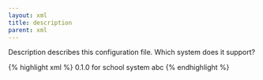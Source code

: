 ```yaml
---
layout: xml
title: description
parent: xml
---
```

Description describes this configuration file. Which system does it support?

{% highlight xml %}
<root>
    <meta>
        <version>0.1.0</version>
        <description>for school system abc</description>
    </meta>
{% endhighlight %}
